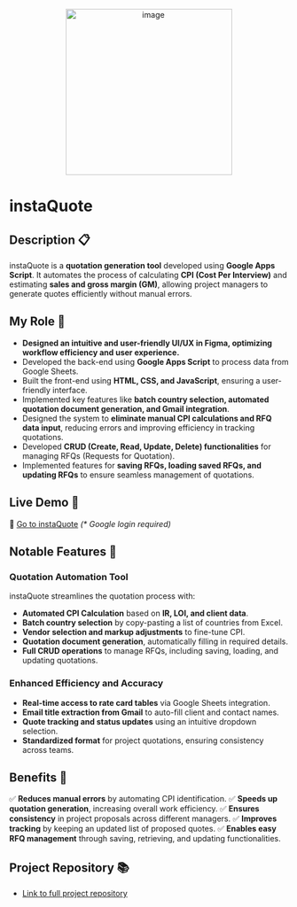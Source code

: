 <p align="center"><img width="300" alt="image" src="https://github.com/user-attachments/assets/f3ffaacd-64ea-435b-ba8c-c52391603026" /></p>

# instaQuote

## Description 📋
instaQuote is a **quotation generation tool** developed using **Google Apps Script**. It automates the process of calculating **CPI (Cost Per Interview)** and estimating **sales and gross margin (GM)**, allowing project managers to generate quotes efficiently without manual errors.

## My Role 🙋
- **Designed an intuitive and user-friendly UI/UX in Figma, optimizing workflow efficiency and user experience.**
- Developed the back-end using **Google Apps Script** to process data from Google Sheets.
- Built the front-end using **HTML, CSS, and JavaScript**, ensuring a user-friendly interface.
- Implemented key features like **batch country selection, automated quotation document generation, and Gmail integration**.
- Designed the system to **eliminate manual CPI calculations and RFQ data input**, reducing errors and improving efficiency in tracking quotations.
- Developed **CRUD (Create, Read, Update, Delete) functionalities** for managing RFQs (Requests for Quotation).
- Implemented features for **saving RFQs, loading saved RFQs, and updating RFQs** to ensure seamless management of quotations.

## Live Demo 🎥
🔗 [Go to instaQuote](https://script.google.com/macros/s/AKfycbzR4C6JvphST5AY-i8Gzpv1ECapoC0pwl4Xyv8qx4i2Mv8sIO8chVT4fKumq_VCIVr4/exec) <i>(* Google login required)</i>

## Notable Features 🌟
### **Quotation Automation Tool**
instaQuote streamlines the quotation process with:
- **Automated CPI Calculation** based on **IR, LOI, and client data**.
- **Batch country selection** by copy-pasting a list of countries from Excel.
- **Vendor selection and markup adjustments** to fine-tune CPI.
- **Quotation document generation**, automatically filling in required details.
- **Full CRUD operations** to manage RFQs, including saving, loading, and updating quotations.

### **Enhanced Efficiency and Accuracy**
- **Real-time access to rate card tables** via Google Sheets integration.
- **Email title extraction from Gmail** to auto-fill client and contact names.
- **Quote tracking and status updates** using an intuitive dropdown selection.
- **Standardized format** for project quotations, ensuring consistency across teams.

## Benefits 🚀
✅ **Reduces manual errors** by automating CPI identification.
✅ **Speeds up quotation generation**, increasing overall work efficiency.
✅ **Ensures consistency** in project proposals across different managers.
✅ **Improves tracking** by keeping an updated list of proposed quotes.
✅ **Enables easy RFQ management** through saving, retrieving, and updating functionalities.

## Project Repository 📚
- [Link to full project repository](https://github.com/hyun08231996/instaQuote/tree/main/apps-script)

